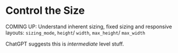 # Control the Size

COMING UP: Understand inherent sizing, fixed sizing and responsive layouts: `sizing_mode`, `height`/ `width`, `max_height`/ `max_width`

ChatGPT suggests this is *intermediate* level stuff.